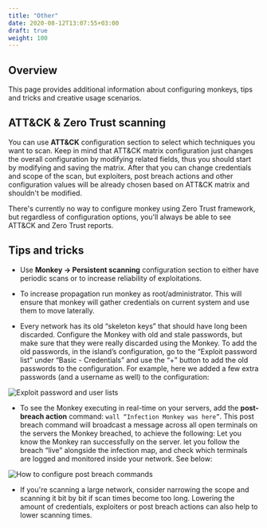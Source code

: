 ```yaml
---
title: "Other"
date: 2020-08-12T13:07:55+03:00
draft: true
weight: 100
---
```


## Overview 

This page provides additional information about configuring monkeys, tips and tricks and creative usage scenarios.

## ATT&CK & Zero Trust scanning

You can use **ATT&CK** configuration section to select which techniques you want to scan. Keep in mind that ATT&CK
 matrix configuration just changes the overall configuration by modifying related fields, thus you should start by
 modifying and saving the matrix. After that you can change credentials and scope of the scan, but exploiters,
 post breach actions and other configuration values will be already chosen based on ATT&CK matrix and shouldn't be
 modified.
 
There's currently no way to configure monkey using Zero Trust framework, but regardless of configuration options,
 you'll always be able to see ATT&CK and Zero Trust reports.

## Tips and tricks

- Use **Monkey -> Persistent scanning** configuration section to either have periodic scans or to increase
 reliability of exploitations.
 
- To increase propagation run monkey as root/administrator. This will ensure that monkey will gather credentials
 on current system and use them to move laterally.

- Every network has its old “skeleton keys” that should have long been discarded. Configure the Monkey with old and stale passwords, but make sure that they were really discarded using the Monkey. To add the old passwords, in the island’s configuration, go to the “Exploit password list” under “Basic - Credentials” and use the “+” button to add the old passwords to the configuration. For example, here we added a few extra passwords (and a username as well) to the configuration:

![Exploit password and user lists](/images/usage/scenarios/user-password-lists.png "Exploit password and user lists")

- To see the Monkey executing in real-time on your servers, add the **post-breach action** command: `wall “Infection Monkey was here”`. This post breach command will broadcast a message across all open terminals on the servers the Monkey breached, to achieve the following: Let you know the Monkey ran successfully on the server. let you follow the breach “live” alongside the infection map, and check which terminals are logged and monitored inside your network. See below:

![How to configure post breach commands](/images/usage/scenarios/pba-example.png "How to configure post breach commands.")

- If you're scanning a large network, consider narrowing the scope and scanning it bit by bit if scan times become too
 long. Lowering the amount of credentials, exploiters or post breach actions can also help to lower scanning times.

